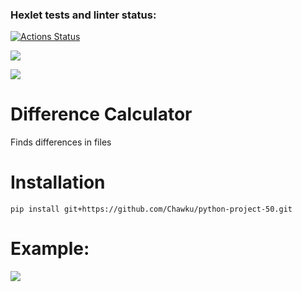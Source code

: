 ### Hexlet tests and linter status:
[![Actions Status](https://github.com/Chawku/python-project-50/actions/workflows/hexlet-check.yml/badge.svg)](https://github.com/Chawku/python-project-50/actions)

<a href="https://codeclimate.com/github/Chawku/python-project-50/maintainability"><img src="https://api.codeclimate.com/v1/badges/d7b44ef414c006d6dc3e/maintainability" /></a>

<a href="https://codeclimate.com/github/Chawku/python-project-50/test_coverage"><img src="https://api.codeclimate.com/v1/badges/d7b44ef414c006d6dc3e/test_coverage" /></a>

# Difference Calculator

Finds differences in files

# Installation

`pip install git+https://github.com/Chawku/python-project-50.git`

# Example:

<a href="https://asciinema.org/a/EfYzttY66C6Iz6VdMX7y1yPSf" target="_blank"><img src="https://asciinema.org/a/EfYzttY66C6Iz6VdMX7y1yPSf.svg" /></a>